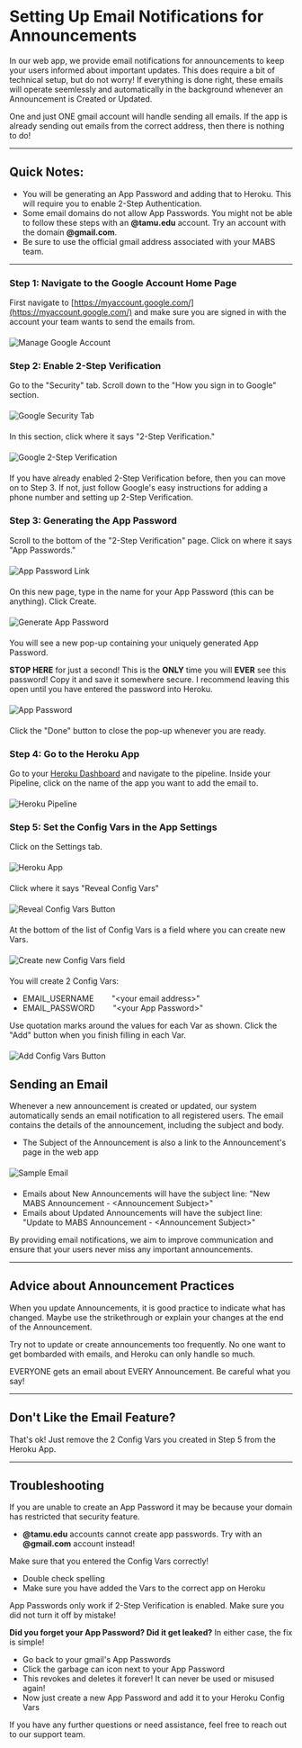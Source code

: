 # Setting Up Email Notifications for Announcements

In our web app, we provide email notifications for announcements to keep your users informed about important updates. This does require a bit of technical setup, but do not worry! If everything is done right, these emails will operate seemlessly and automatically in the background whenever an Announcement is Created or Updated.

One and just ONE gmail account will handle sending all emails. If the app is already sending out emails from the correct address, then there is nothing to do!

---

## Quick Notes:

 * You will be generating an App Password and adding that to Heroku. This will require you to enable 2-Step Authentication.
 * Some email domains do not allow App Passwords. You might not be able to follow these steps with an **@tamu.edu** account. Try an account with the domain **@gmail.com**.
 * Be sure to use the official gmail address associated with your MABS team.

---

### Step 1: Navigate to the Google Account Home Page

First navigate to [https://myaccount.google.com/](https://myaccount.google.com/) and make sure you are signed in with the account your team wants to send the emails from.

<img src="/assets/google_acct.png" alt="Manage Google Account" style="max-width: 100%; max-height: 300px; width: auto; display: block; margin: 20px auto;">

### Step 2: Enable 2-Step Verification

Go to the "Security" tab. Scroll down to the "How you sign in to Google" section.

<img src="/assets/manage_google_account.png" alt="Google Security Tab" style="max-width: 100%; max-height: 300px; width: auto; display: block; margin: 20px auto;">

In this section, click where it says "2-Step Verification."

<img src="/assets/security_tab.png" alt="Google 2-Step Verification" style="max-width: 100%; max-height: 300px; width: auto; display: block; margin: 20px auto;">

If you have already enabled 2-Step Verification before, then you can move on to Step 3.
If not, just follow Google's easy instructions for adding a phone number and setting up 2-Step Verification.


### Step 3: Generating the App Password

Scroll to the bottom of the "2-Step Verification" page. Click on where it says "App Passwords."

<img src="/assets/2FA.png" alt="App Password Link" style="max-width: 100%; max-height: 300px; width: auto; display: block; margin: 20px auto;">

On this new page, type in the name for your App Password (this can be anything). Click Create.

<img src="/assets/create_app_pswrd.png" alt="Generate App Password" style="max-width: 100%; max-height: 300px; width: auto; display: block; margin: 20px auto;">

You will see a new pop-up containing your uniquely generated App Password.

**STOP HERE** for just a second! This is the **ONLY** time you will **EVER** see this password!
Copy it and save it somewhere secure. I recommend leaving this open until you have entered the password into Heroku.

<img src="/assets/app_pswrd.png" alt="App Password" style="max-width: 100%; max-height: 300px; width: auto; display: block; margin: 20px auto;">

Click the "Done" button to close the pop-up whenever you are ready.


### Step 4: Go to the Heroku App

Go to your [Heroku Dashboard](https://dashboard.heroku.com/apps) and navigate to the pipeline.
Inside your Pipeline, click on the name of the app you want to add the email to.

<img src="/assets/heroku_pipeline.png" alt="Heroku Pipeline" style="max-width: 100%; max-height: 300px; width: auto; display: block; margin: 20px auto;">

### Step 5: Set the Config Vars in the App Settings

Click on the Settings tab.

<img src="/assets/settings_heroku_app.png" alt="Heroku App" style="max-width: 100%; max-height: 300px; width: auto; display: block; margin: 20px auto;">

Click where it says "Reveal Config Vars"

<img src="/assets/reveal_vars.png" alt="Reveal Config Vars Button" style="max-width: 100%; max-height: 300px; width: auto; display: block; margin: 20px auto;">

At the bottom of the list of Config Vars is a field where you can create new Vars.

<img src="/assets/add_var.png" alt="Create new Config Vars field" style="max-width: 100%; max-height: 300px; width: auto; display: block; margin: 20px auto;">

You will create 2 Config Vars:

 * EMAIL\_USERNAME<span style="padding-left: 2em;"></span> "\<your email address\>"
 * EMAIL\_PASSWORD<span style="padding-left: 2em;"></span> "\<your App Password\>"

Use quotation marks around the values for each Var as shown. Click the "Add" button when you finish filling in each Var.

<img src="/assets/add_password.png" alt="Add Config Vars Button" style="max-width: 100%; max-height: 300px; width: auto; display: block; margin: 20px auto;">


## Sending an Email
Whenever a new announcement is created or updated, our system automatically sends an email notification to all registered users.
The email contains the details of the announcement, including the subject and body.

 * The Subject of the Announcement is also a link to the Announcement's page in the web app

<img src="/assets/email_ex.png" alt="Sample Email" style="max-width: 100%; max-height: 300px; width: auto; display: block; margin: 20px auto;">

- Emails about New Announcements will have the subject line: "New MABS Announcement - \<Announcement Subject\>"
- Emails about Updated Announcements will have the subject line: "Update to MABS Announcement - \<Announcement Subject\>"

By providing email notifications, we aim to improve communication and ensure that your users never miss any important announcements.

---

## Advice about Announcement Practices

When you update Announcements, it is good practice to indicate what has changed. Maybe use the strikethrough or explain your changes at the end of the Announcement.

Try not to update or create announcements too frequently. No one want to get bombarded with emails, and Heroku can only handle so much.

EVERYONE gets an email about EVERY Announcement. Be careful what you say!

---

## Don't Like the Email Feature?

That's ok! Just remove the 2 Config Vars you created in Step 5 from the Heroku App.

---

## Troubleshooting

If you are unable to create an App Password it may be because your domain has restricted that security feature.

 - **@tamu.edu** accounts cannot create app passwords. Try with an **@gmail.com** account instead!

Make sure that you entered the Config Vars correctly!

 - Double check spelling
 - Make sure you have added the Vars to the correct app on Heroku

App Passwords only work if 2-Step Verification is enabled. Make sure you did not turn it off by mistake!

**Did you forget your App Password? Did it get leaked?**
In either case, the fix is simple!

 - Go back to your gmail's App Passwords
 - Click the garbage can icon next to your App Password
 - This revokes and deletes it forever! It can never be used or misused again!
 - Now just create a new App Password and add it to your Heroku Config Vars


If you have any further questions or need assistance, feel free to reach out to our support team.
